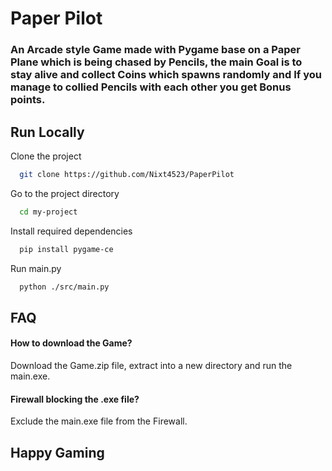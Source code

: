 # Paper Pilot

### An Arcade style Game made with Pygame base on a Paper Plane which is being chased by Pencils, the main Goal is to stay alive and collect Coins which spawns randomly and If you manage to collied Pencils with each other you get Bonus points.

## Run Locally

Clone the project

```bash
  git clone https://github.com/Nixt4523/PaperPilot
```

Go to the project directory

```bash
  cd my-project
```

Install required dependencies

```bash
  pip install pygame-ce
```

Run main.py

```bash
  python ./src/main.py
```

## FAQ

#### How to download the Game?

Download the Game.zip file, extract into a new directory and run the main.exe.

#### Firewall blocking the .exe file?

Exclude the main.exe file from the Firewall.

## Happy Gaming
